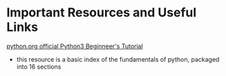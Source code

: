 # Important Resources and Useful Links
[python.org official Python3 Beginneer's Tutorial](https://docs.python.org/3/tutorial/)
- this resource is a basic index of the fundamentals of python, packaged into 16 sections
